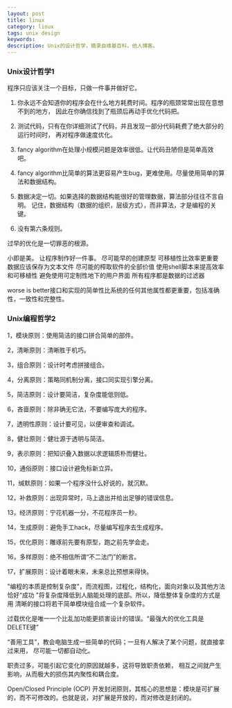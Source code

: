 ```yaml
---
layout: post
title: linux
category: linux
tags: unix design
keywords: 
description: Unix的设计哲学，摘录自维基百科，他人博客。
---
```


### Unix设计哲学1

  程序只应该关注一个目标，只做一件事并做好它。

  1. 你永远不会知道你的程序会在什么地方耗费时间。程序的瓶颈常常出现在意想不到的地方，
     因此在你确信找到了瓶颈后再动手优化代码把。

  2. 测试代码，只有在你详细测试了代码，并且发现一部分代码耗费了绝大部分的运行时间时，
     再对程序做速度优化。

  3. fancy algorithm在处理小规模问题是效率很低。让代码丑陋但是简单高效吧。

  4. fancy algorithm比简单的算法更容易产生bug，更难使用。尽量使用简单的算法和数据结构。

  5. 数据决定一切。如果选择的数据结构能很好的管理数据，算法部分往往不言自明。
     记住，数据结构（数据的组织，层级方式），而非算法，才是编程的关键。

  6. 没有第六条规则。

  过早的优化是一切罪恶的根源。

  小即是美。
  让程序制作好一件事。
  尽可能早的创建原型
  可移植性比效率更重要
  数据应该保存为文本文件
  尽可能的榨取软件的全部价值
  使用shell脚本来提高效率和可移植性
  避免使用可定制性地下的用户界面
  所有程序都是数据的过滤器

  worse is better接口和实现的简单性比系统的任何其他属性都更重要，包括准确性，一致性和完整性。

###      Unix编程哲学2

 1，模块原则：使用简洁的接口拼合简单的部件。

2，清晰原则：清晰胜于机巧。

3，组合原则：设计时考虑拼接组合。

4，分离原则：策略同机制分离，接口同实现引擎分离。

5，简洁原则：设计要简洁，复杂度能低则低。

6，吝啬原则：除非确无它法，不要编写庞大的程序。

7，透明性原则：设计要可见，以便审查和调试。

8，健壮原则：健壮源于透明与简洁。

9，表示原则：把知识叠入数据以求逻辑质朴而健壮。

10，通俗原则：接口设计避免标新立异。

11，缄默原则：如果一个程序没什么好说的，就沉默。

12，补救原则：出现异常时，马上退出并给出足够的错误信息。

13，经济原则：宁花机器一分，不花程序员一秒。

14，生成原则：避免手工hack，尽量编写程序去生成程序。

15，优化原则：雕琢前先要有原型，跑之前先学会走。

16，多样原则：绝不相信所谓“不二法门”的断言。

17，扩展原则：设计着眼未来，未来总比预想来得快。

"编程的本质是控制复杂度"，而流程图，过程化，结构化，面向对象以及其他方法
恰好“成功 "将复杂度降低到人脑能处理的底部。所以，降低整体复杂度的方式是用
清晰的接口将若干简单模块组合成一个复杂软件。

过载优化是唯一一个比乱加功能更损害设计的错误。“最强大的优化工具是DELETE键”

“善用工具”，教会电脑生成一些简单的代码；一旦有人解决了某个问题，就直接拿过来用，
尽可能一切都自动化。

职责过多，可能引起它变化的原因就越多，这将导致职责依赖，
相互之间就产生影响，从而极大的损伤其内聚性和耦合度。

Open/Closed Principle (OCP)
开发封闭原则，其核心的思想是：模块是可扩展的，而不可修改的。也就是说，对扩展是开放的，而对修改是封闭的。
